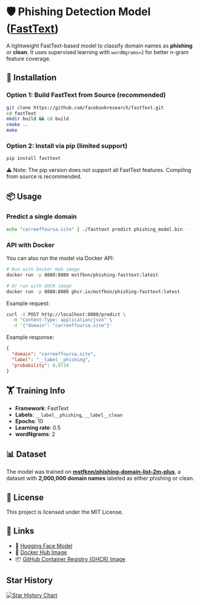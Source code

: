# 🛡️ Phishing Detection Model ([FastText](https://github.com/facebookresearch/fastText))

A lightweight FastText-based model to classify domain names as **phishing** or **clean**.
It uses supervised learning with `wordNgrams=2` for better n-gram feature coverage.

## 🚀 Installation

### Option 1: Build FastText from Source (recommended)
```bash
git clone https://github.com/facebookresearch/fastText.git
cd fastText
mkdir build && cd build
cmake ..
make
```

### Option 2: Install via pip (limited support)
```bash
pip install fasttext
```
⚠️ Note: The pip version does not support all FastText features. Compiling from source is recommended.

## 📦 Usage

### Predict a single domain
```bash
echo "carreeffoursa.site" | ./fasttext predict phishing_model.bin -
```

### API with Docker
You can also run the model via Docker API:
```bash
# Run with Docker Hub image
docker run -p 8080:8080 mstfknn/phishing-fasttext:latest

# Or run with GHCR image
docker run -p 8080:8080 ghcr.io/mstfknn/phishing-fasttext:latest
```

Example request:
```bash
curl -X POST http://localhost:8080/predict \
  -H "Content-Type: application/json" \
  -d '{"domain": "carreeffoursa.site"}'
```

Example response:
```json
{
  "domain": "carreeffoursa.site",
  "label": "__label__phishing",
  "probability": 0.9734
}
```

## 🏋️ Training Info

- **Framework**: FastText
- **Labels**: `__label__phishing`, `__label__clean`
- **Epochs**: 10
- **Learning rate**: 0.5
- **wordNgrams**: 2

## 📊 Dataset

The model was trained on **[mstfknn/phishing-domain-list-2m-plus](https://huggingface.co/datasets/mstfknn/phishing-domain-list-2m-plus)**,
a dataset with **2,000,000 domain names** labeled as either phishing or clean.

## 📄 License

This project is licensed under the MIT License.

## 🔗 Links

- 🤗 [Hugging Face Model](https://huggingface.co/mstfknn/phishing-fasttext-model)
- 🐳 [Docker Hub Image](https://hub.docker.com/r/mstfknn/phishing-fasttext)
- 📦 [GitHub Container Registry (GHCR) Image](https://ghcr.io/mstfknn/phishing-fasttext)

## Star History

<a href="https://www.star-history.com/#mstfknn/phishing-fasttext-model&Date">
 <picture>
   <source media="(prefers-color-scheme: dark)" srcset="https://api.star-history.com/svg?repos=mstfknn/phishing-fasttext-model&type=Date&theme=dark" />
   <source media="(prefers-color-scheme: light)" srcset="https://api.star-history.com/svg?repos=mstfknn/phishing-fasttext-model&type=Date" />
   <img alt="Star History Chart" src="https://api.star-history.com/svg?repos=mstfknn/phishing-fasttext-model&type=Date" />
 </picture>
</a>
